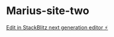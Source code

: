 # Marius-site-two

[Edit in StackBlitz next generation editor ⚡️](https://stackblitz.com/~/github.com/PMariusf/Marius-site-two)